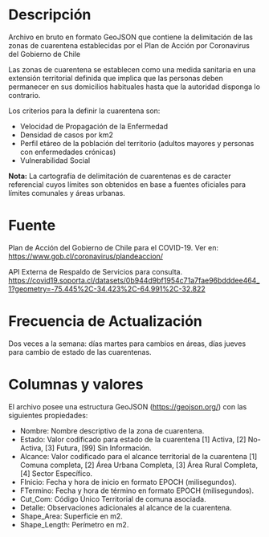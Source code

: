# Descripción
Archivo en bruto en formato GeoJSON que contiene la delimitación de las zonas de cuarentena establecidas por el Plan de Acción por Coronavirus del Gobierno de Chile

Las zonas de cuarentena se establecen como una medida sanitaria en una extensión territorial definida que implica que las personas deben permanecer en sus domicilios habituales hasta que la autoridad disponga lo contrario.

Los criterios para la definir la cuarentena son:
- Velocidad de Propagación de la Enfermedad
- Densidad de casos por km2
- Perfil etáreo de la población del territorio (adultos mayores y personas con enfermedades crónicas)
- Vulnerabilidad Social

**Nota:** La cartografía de delimitación de cuarentenas es de caracter referencial cuyos límites son obtenidos en base a fuentes oficiales para límites comunales y áreas urbanas.

# Fuente
Plan de Acción del Gobierno de Chile para el COVID-19. Ver en:
https://www.gob.cl/coronavirus/plandeaccion/

API Externa de Respaldo de Servicios para consulta.
https://covid19.soporta.cl/datasets/0b944d9bf1954c71a7fae96bdddee464_1?geometry=-75.445%2C-34.423%2C-64.991%2C-32.822

# Frecuencia de Actualización
Dos veces a la semana: días martes para cambios en áreas, días jueves para cambio de estado de las cuarentenas.

# Columnas y valores
El archivo posee una estructura GeoJSON (https://geojson.org/) con las siguientes propiedades:
- Nombre: Nombre descriptivo de la zona de cuarentena.
- Estado: Valor codificado para estado de la cuarentena [1] Activa, [2] No-Activa, [3] Futura, [99] Sin Información.
- Alcance: Valor codificado para el alcance territorial de la cuarentena [1] Comuna completa, [2] Área Urbana Completa, [3] Área Rural Completa, [4] Sector Específico.
- FInicio: Fecha y hora de inicio en formato EPOCH (milisegundos).
- FTermino: Fecha y hora de término en formato EPOCH (milisegundos).
- Cut_Com: Código Único Territorial de comuna asociada.
- Detalle: Observaciones adicionales al alcance de la cuarentena.
- Shape_Area: Superficie en m2.
- Shape_Length: Perímetro en m2.